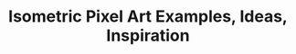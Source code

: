 ---
layout: section
title: Isometric Pixel Art Examples, Ideas, Inspiration
anchortext: Isometric
permalink: /isometric/
headernav: true
---